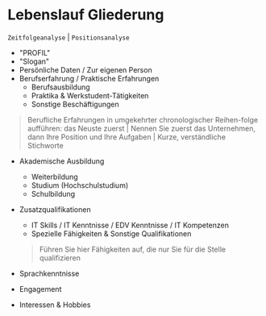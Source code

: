 # Lebenslauf Gliederung
`Zeitfolgeanalyse` | `Positionsanalyse`

* "PROFIL"
* "Slogan"
* Persönliche Daten / Zur eigenen Person
* Berufserfahrung / Praktische Erfahrungen
	* Berufsausbildung
	* Praktika & Werkstudent-Tätigkeiten
	* Sonstige Beschäftigungen

> Berufliche Erfahrungen in umgekehrter chronologischer Reihen-folge aufführen: das Neuste zuerst | Nennen Sie zuerst das Unternehmen, dann Ihre Position und Ihre Aufgaben | Kurze, verständliche Stichworte


* Akademische Ausbildung
	* Weiterbildung
	* Studium (Hochschulstudium)
	* Schulbildung
* Zusatzqualifikationen
	* IT Skills / IT Kenntnisse / EDV Kenntnisse / IT Kompetenzen
	* Spezielle Fähigkeiten & Sonstige Qualifikationen

	> Führen Sie hier Fähigkeiten auf, die nur Sie für die Stelle qualifizieren
	
* Sprachkenntnisse
* Engagement
* Interessen & Hobbies
